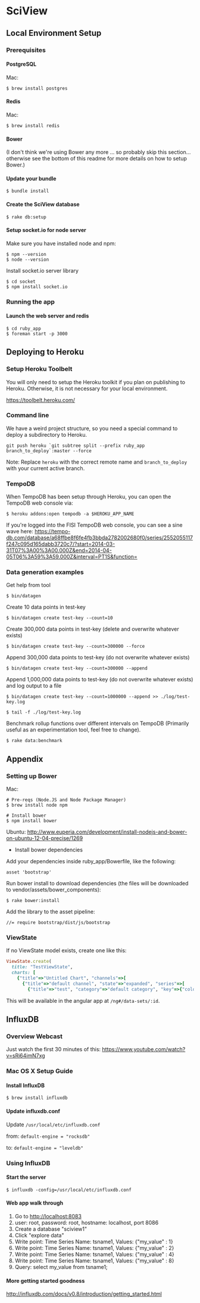 # SciView

## Local Environment Setup

### Prerequisites

#### PostgreSQL

Mac:

    $ brew install postgres

#### Redis

Mac:

    $ brew install redis

#### Bower
(I don't think we're using Bower any more ... so probably skip this section... otherwise see the bottom of this readme for more details on how to setup Bower.)

#### Update your bundle

    $ bundle install
    
#### Create the SciView database

    $ rake db:setup

#### Setup socket.io for node server

Make sure you have installed node and npm:

    $ npm --version
    $ node --version

Install socket.io server library

    $ cd socket
    $ npm install socket.io

### Running the app

#### Launch the web server and redis

    $ cd ruby_app
    $ foreman start -p 3000

## Deploying to Heroku

### Setup Heroku Toolbelt
You will only need to setup the Heroku toolkit if you plan on publishing to Heroku. Otherwise, it is not necessary for your local environment.

https://toolbelt.heroku.com/

### Command line
We have a weird project structure, so you need a special command to deploy a subdirectory to Heroku.

    git push heroku `git subtree split --prefix ruby_app branch_to_deploy`:master --force

Note: Replace `heroku` with the correct remote name and `branch_to_deploy` with your current active branch.

### TempoDB
When TempoDB has been setup through Heroku, you can open the TempoDB web console via:

    $ heroku addons:open tempodb -a $HEROKU_APP_NAME

If you're logged into the FISI TempoDB web console, you can see a sine wave here:
https://tempo-db.com/database/a68ffbe8f6fe4fb3bbda2782002680f0/series/2552055117f247c095d165dabb3720c7/?start=2014-03-31T07%3A00%3A00.000Z&end=2014-04-05T06%3A59%3A59.000Z&interval=PT1S&function=

### Data generation examples

Get help from tool

    $ bin/datagen

Create 10 data points in test-key

    $ bin/datagen create test-key --count=10

Create 300,000 data points in test-key (delete and overwrite whatever exists)

    $ bin/datagen create test-key --count=300000 --force

Append 300,000 data points to test-key (do not overwrite whatever exists)

    $ bin/datagen create test-key --count=300000 --append

Append 1,000,000 data points to test-key (do not overwrite whatever exists) and log output to a file

    $ bin/datagen create test-key --count=1000000 --append >> ./log/test-key.log

    $ tail -f ./log/test-key.log

Benchmark rollup functions over different intervals on TempoDB (Primarily useful as an experimentation tool, feel free to change).

    $ rake data:benchmark



## Appendix

### Setting up Bower

Mac:
    
    # Pre-reqs (Node.JS and Node Package Manager)
    $ brew install node npm
    
    # Install bower
    $ npm install bower


Ubuntu: 
http://www.euperia.com/development/install-nodejs-and-bower-on-ubuntu-12-04-precise/1269

* Install bower dependencies

Add your dependencies inside ruby_app/Bowerfile, like the following:

    asset 'bootstrap'

Run bower install to download dependencies (the files will be downloaded to vendor/assets/bower_components):

    $ rake bower:install

Add the library to the asset pipeline:

    //= require bootstrap/dist/js/bootstrap
    

### ViewState

If no ViewState model exists, create one like this:

```ruby
ViewState.create(
  title: "TestViewState", 
  charts: [
    {"title"=>"Untitled Chart", "channels"=>[
      {"title"=>"default channel", "state"=>"expanded", "series"=>[
        {"title"=>"test", "category"=>"default category", "key"=>{"color"=>"#1ABC9C", "style"=>"solid"}}]}]}])
```

This will be available in the angular app at `/ng#/data-sets/:id`.

## InfluxDB

### Overview Webcast
Just watch the first 30 minutes of this: https://www.youtube.com/watch?v=sRi64imN7xg

### Mac OS X Setup Guide

#### Install InfluxDB
    $ brew install influxdb
    
#### Update influxdb.conf
Update `/usr/local/etc/influxdb.conf`

from: `default-engine = "rocksdb"`

to: `default-engine = "leveldb"`

### Using InfluxDB

#### Start the server
    $ influxdb -config=/usr/local/etc/influxdb.conf
    
#### Web app walk through

1. Go to [http://localhost:8083](http://localhost:8083)
1. user: root, password: root, hostname: localhost, port 8086
1. Create a database "sciview1"
1. Click "explore data"
1. Write point: Time Series Name: tsname1, Values: {"my_value" : 1}
1. Write point: Time Series Name: tsname1, Values: {"my_value" : 2}
1. Write point: Time Series Name: tsname1, Values: {"my_value" : 4}
1. Write point: Time Series Name: tsname1, Values: {"my_value" : 8}
1. Query: select my_value from tsname1;

#### More getting started goodness
http://influxdb.com/docs/v0.8/introduction/getting_started.html